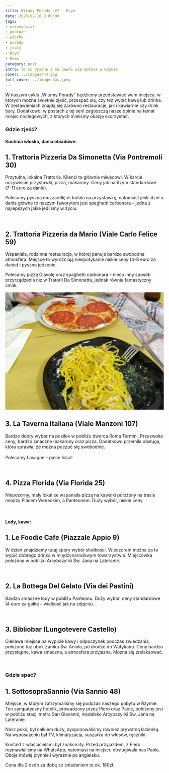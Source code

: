 ```yaml
---
title: Witamy Porady .#1 - Rzym
date: 2020-02-10 8:00:00
tags:
- witamyświat
- podróże 
- włochy
- porady
- italy
- Rzym
- Roma
category: post
intro: To co pyszne i na pewno się opłaca w Rzymie
cover: ../images/n4.jpg
full_cover: ../images/ws.jpeg
---
```

<p>
  W naszym cyklu „Witamy Porady” będziemy przedstawiać wam miejsca, w których można świetnie zjeść, przespać się, czy też wypić kawę lub drinka. W zestawieniach znajdą się zarówno restauracje, jak i kawiarnie czy drink bary. Dodatkowo, w postach z tej serii zagoszczą nasze opinie na temat miejsc noclegowych, z których mieliśmy okazję skorzystać.
</p>

<h3>Gdzie zjeść?</h3>

<h4 class='subtitle'>Kuchnia włoska, dania obiadowe:</h4>

<h2>1. Trattoria Pizzeria Da Simonetta (Via Pontremoli 30)</h2>

<p>
  Przytulna, lokalna Trattoria. Klienci to głównie miejscowi. W karcie oczywiście przystawki, pizza, makarony. Ceny jak na Rzym standardowe (7-11 euro za danie).
</p>

<p>
  Polecamy pyszną mozzarellę di bufala na przystawkę, natomiast jeśli idzie o dania główne to naszym faworytem jest spaghetti carbonara – jedna z najlepszych jakie jedliśmy w życiu.
</p>

<div class='backImage backImageOn'>
  <img src='../static/posts-images/n41.jpg' alt=''/>
</div>

<h2>2. Trattoria Pizzeria da Mario (Viale Carlo Felice 59)</h2>

<p>
  Wspaniała, rodzinna restauracja, w której panuje bardzo swobodna atmosfera. Miejsce to wyróżniają niespotykanie niskie ceny (4-8 euro za danie) i pyszne jedzenie.
</p>

<p>
  Polecamy pizzę Diavolę oraz spaghetti carbonara – nieco inny sposób przyrządzenia niż w Tratorii Da Simonetta, jednak równie fantastyczny smak.
</p>

<div class='backImage backImageOn'>
  <img src='../static/posts-images/n42.jpeg' alt=''/>
</div>

<h2>3. La Taverna Italiana (Viale Manzoni 107)</h2>

<p>
  Bardzo dobry wybór na posiłek w pobliżu dworca Roma Termini. Przyzwoite ceny, bardzo smaczne makarony oraz pizza. Dodatkowo przemiła obsługa, która sprawia, że można poczuć się swobodnie.<br><br>
  Polecamy Lasagne – palce lizać!
</p>

<div class='flex narrow'>
  <img class='box image0' src='../static/posts-images/n43.jpg' alt=''/>
  <img class='box image0' src='../static/posts-images/n44.jpg' alt=''/>
</div>

<h2>4. Pizza Florida (Via Florida 25)</h2>

<p>
  Niepozorny, mały lokal ze wspaniała pizzą na kawałki położony na trasie między Placem Weneckim, a Panteonem. Duży wybór, niskie ceny.
</p>

<div class='flex narrow'>
  <img class='box image0' src='../static/posts-images/n45.jpg' alt=''/>
  <img class='box image0' src='../static/posts-images/n46.jpg' alt=''/>
</div>

<h4 class='subtitle'>Lody, kawa:</h4>

<h2>1. Le Foodie Cafe (Piazzale Appio 9)</h2>

<p>
  W dzień znajdziemy tutaj spory wybór słodkości. Wieczorem można za to wypić dobrego drinka w międzynarodowym towarzystwie. Miejscówka położona w pobliżu Arcybazyliki Św. Jana na Lateranie.
</p>

<div class='flex narrow'>
  <img class='box image0' src='../static/posts-images/n47.jpg' alt=''/>
</div>

<h2>2. La Bottega Del Gelato (Via dei Pastini)</h2>

<p>
  Bardzo smaczne lody w pobliżu Panteonu. Duży wybór, ceny standardowe (4 euro za gałkę – wielkość jak na zdjęciu).
</p>

<div class='flex narrow'>
  <img class='box image0' src='../static/posts-images/n48.jpg' alt=''/>
  <img class='box image0' src='../static/posts-images/n38.jpg' alt=''/>
</div>

<h2>3. Bibliobar (Lungotevere Castello)</h2>

<p>
  Ciekawe miejsce na wypicie kawy i odpoczynek podczas zwiedzania, położone tuż obok Zamku Św. Anioła, po drodze do Watykanu. Ceny bardzo przystępne, kawa smaczna, a atmosfera przyjazna. Można się zrelaksować.
</p>

<div class='flex narrow'>
  <img class='box image0' src='../static/posts-images/n49.jpg' alt=''/>
</div>

<h3>Gdzie spać?</h3>

<h2>1. SottosopraSannio (Via Sannio 48)</h2>

<p>
  Miejsce, w którym zatrzymaliśmy się podczas naszego pobytu w Rzymie. Ten sympatyczny hotelik, prowadzony przez Piero oraz Paole, położony jest w pobliżu stacji metra San Giovanni, niedaleko Arcybazyliki Św. Jana na Lateranie.
</p>

<p>
  Nasz pokój był całkiem duży, dysponowaliśmy również prywatną łazienką. Na wyposażeniu był TV, klimatyzacja, suszarka do włosów, ręczniki.
</p>

<p>
  Kontakt z właścicielami był znakomity. Przed przyjazdem, z Piero rozmawialiśmy na WhatsApp, natomiast na miejscu obsługiwała nas Paola. Oboje mówią płynnie i wyraźnie po angielsku.
</p>

<p>Cena dla 2 osób za dobę ze śniadaniem to ok. 180zł.</p>

<div class='flex narrow'>
  <img class='box image0' src='../static/posts-images/n50.jpg' alt=''/>
  <img class='box image0' src='../static/posts-images/n51.jpg' alt=''/>
</div>